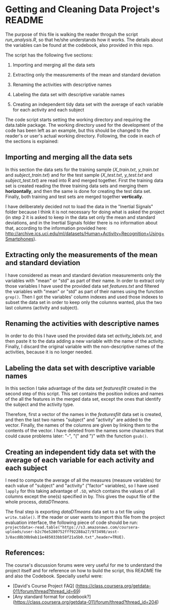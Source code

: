 # Getting and Cleaning Data Project's README

The purpose of this file is walking the reader throguh the script *run_analysis.R*, so that he/she understands how it works. The details about the variables can be found at the codebook, also provided in this repo. 

The script has the following five sections:

1. Importing and merging all the data sets

2. Extracting only the measurements of the mean and standard deviation

3. Renaming the activities with descriptive names

4. Labeling the data set with descriptive variable names

5. Creating an independent tidy data set with the average of each variable for each activity and each subject


The code script starts setting the working directory and requiring the data.table package. The working directory used for the development of the code has been left as an example, but this should be changed to the reader's or user's actual working directory. Following, the code in each of the sections is explained:

## Importing and merging all the data sets

In this section the data sets for the training sample (*X_train.txt*, *y_train.txt* and *subject_train.txt*)  and for the test sample (*X_test.txt*, *y_test.txt* and *subject_test.txt*) are read into R and merged together. First the training data set is created reading the three training data sets and merging them **horizontally**, and then the same is done for creating the test data set. Finally, both training and test sets are merged together **vertically**.

I have deliberately decided not to load the data in the "Inertial Signals" folder because I think it is not necessary for doing what is asked the project (in step 2 it is asked to keep in the data set only the mean and standard deviations, and in the Inertial Signals folder there is no information about that, according to the information provided here: http://archive.ics.uci.edu/ml/datasets/Human+Activity+Recognition+Using+Smartphones).


## Extracting only the measurements of the mean and standard deviation

I have considered as mean and standard deviation measurements only the variables with "mean" or "std" as part of their name. In order to extract only those variables I have used the provided data set *features.txt* and filtered the variables with "mean" or "std" as part of their names using the function ```grep()```. Then I got the variables' column indexes and used those indexes to subset the data set in order to keep only the columns wanted, plus the two last columns (activity and subject).


## Renaming the activities with descriptive names

In order to do this I have used the provided data set *activity_labels.txt*, and then paste it to the data adding a new variable with the name of the activity. Finally, I discard the original variable with the non-descriptive names of the activities, because it is no longer needed.


## Labeling the data set with descriptive variable names

In this section I take advantage of the data set *featuresfilt* created in the second step of this script. This set contains the position indices and names of the all the features in the merged data set, except the ones that identify the subject and the activity type.

Therefore, first a vector of the names in the *featuresfilt* data set is created, and then the last two names "subject" and "activity" are added to the vector. Finally, the names of the columns are given by linking them to the contents of the vector. I have deleted from the names some characters that could cause problems later: "-", "(" and ")" with the function ```gsub()```. 


## Creating an independent tidy data set with the average of each variable for each activity and each subject

I need to compute the average of all the measures (measure variables) for each value of "subject" and "activity" ("factor" variables), so I have used ```lapply``` for this taking advantage of ```.SD```, which contains the values of all columns except the one(s) specified in by. This gives the ouput file of the whole process, *dataDTmeans*.

The final step is exporting *dataDTmeans* data set to a txt file using  ```write.table()```. If the reader or user wants to import this file from the project evaluation interface, the following piece of code should be run: ```projectdata<-read.table("https://s3.amazonaws.com/coursera-uploads/user-b2c76e5280752fff92288a27/973498/asst-3/8acd8b30b9ab11e485033bb58f21a5b0.txt",header=TRUE)```.


## References:

The course's discussion forums were very useful for me to understand the project itself and for reference on how to build the script, this README file and also the Codebook. Specially useful were: 
 - [David's Course Project FAQ] (https://class.coursera.org/getdata-011/forum/thread?thread_id=69)
 - [Any standard format for codebook?] (https://class.coursera.org/getdata-011/forum/thread?thread_id=204)

 
